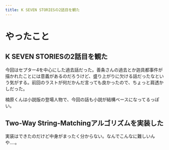 ```yaml
---
title: K SEVEN STORIESの2話目を観た
---
```


# やったこと

## K SEVEN STORIESの2話目を観た

今回はセプター4を中心にした過去話だった。善条さんの過去とか迦具都事件が描かれたことには意義があるのだろうけど、盛り上がりに欠ける話だったなという気がする。前回のラストが何だかんだ言っても良かったので、ちょっと肩透かしだった。

楠原くんは小説版の登場人物で、今回の話も小説が結構ベースになってるっぽい。

## Two-Way String-Matchingアルゴリズムを実装した

実装はできたのだけど中身がまったく分からない。なんでこんなに難しいんや‥‥。
